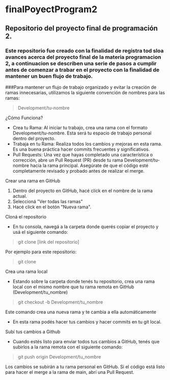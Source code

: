 # finalPoyectProgram2
## Repositorio del proyecto final de programación 2.

### Este repositorio fue creado con la finalidad de registra tod sloa avances acerca del proyecto final de la materia programacion 2, a continuacion se describen una serie de pasos a cumplir antes de comenzar a trabar en el proyecto con la finalidad de mantener un buen flujo de trabajo.

###Para mantener un flujo de trabajo organizado y evitar la creación de ramas innecesarias, utilizamos la siguiente convención de nombres para las ramas:

> Development/tu-nombre

¿Cómo Funciona?
- Crea tu Rama: Al iniciar tu trabajo, crea una rama con el formato Development/tu-nombre. Esta será tu espacio de trabajo personal dentro del proyecto.
- Trabaja en tu Rama: Realiza todos los cambios y mejoras en esta rama. Es una buena práctica hacer commits frecuentes y significativos.
- Pull Requests: Una vez que hayas completado una característica o corrección, abre un Pull Request (PR) desde tu rama Development/tu-nombre hacia la rama principal. Asegúrate de que el código esté completamente revisado y probado antes de realizar el merge.

Crear una rama en GitHub

1) Dentro del proyecto en GitHub, hacé click en el nombre de la rama actual.
2) Seleccioná "Ver todas las ramas"
3) Hacé click en el botón "Nueva rama".

Cloná el repositorio

- En tu consola, navegá a la carpeta donde querés copiar el proyecto y usá el siguiente comando:

> git clone [link del repositorio]

Por ejemplo para este repositorio:

> git clone

Crea una rama local

- Estando sobre la carpeta donde tenés tu repositorio, crea una rama local con el mismo nombre que tu rama remota en GitHub (Development/tu_nombre)

> git checkout -b Development/tu_nombre

Este comando crea una nueva rama y te cambia a ella automáticamente

- En esta rama podés hacer tus cambios y hacer commits en tu git local.

Subí tus cambios a Github

- Cuando estés listo para enviar todos tus cambios a GitHub, tenés que subirlos a la rama remota con el siguiente comando:

> git push origin Development/tu_nombre

Los cambios se subirán a tu rama personal en GitHub. Si el código está listo para hacer el merge a la rama de main, abrí una Pull Request.
